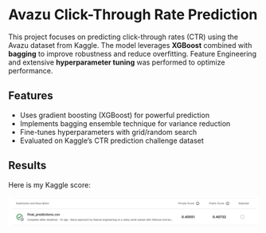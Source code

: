 # Avazu Click-Through Rate Prediction

This project focuses on predicting click-through rates (CTR) using the Avazu dataset from Kaggle. The model leverages **XGBoost** combined with **bagging** to improve robustness and reduce overfitting. Feature Engineering and extensive **hyperparameter tuning** was performed to optimize performance.

## Features

- Uses gradient boosting (XGBoost) for powerful prediction
- Implements bagging ensemble technique for variance reduction
- Fine-tunes hyperparameters with grid/random search
- Evaluated on Kaggle’s CTR prediction challenge dataset

## Results

Here is my Kaggle score:

![Kaggle Score](Kaggle_Score.jpg)
